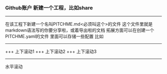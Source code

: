 ### Github账户 新建一个工程，比如share

---

在该工程下新建一个名叫PITCHME.md<必须叫这个>的文件 这个文件里就是markdown语法写的你要分享啦，或着导出啦的文档
拓展方面可以在创建一个PITCHME.yaml的文件 里面可以存储一些配置 比如

---
+++
上下滚动1
+++
上下滚动2
+++
上下滚动3

---

水平滚动

